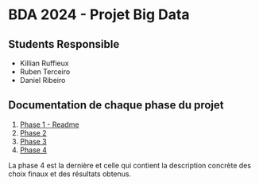 # BDA 2024 - Projet Big Data

## Students Responsible
- Killian Ruffieux
- Ruben Terceiro
- Daniel Ribeiro

## Documentation de chaque phase du projet
1. [Phase 1 - Readme](./docs/Phase1_Readme.md)
2. [Phase 2](./docs/Phase2_Readme.md)
3. [Phase 3](./docs/Phase3_Readme.md)
4. [Phase 4](./docs/Phase4_Readme.md)

La phase 4 est la dernière et celle qui contient la description concrète des choix finaux et des résultats obtenus.

